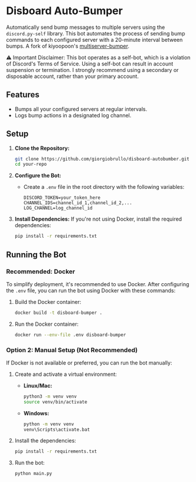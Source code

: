 # Disboard Auto-Bumper

Automatically send bump messages to multiple servers using the `discord.py-self` library. This bot automates the process of sending bump commands to each configured server with a 20-minute interval between bumps. A fork of kiyoopoon's [multiserver-bumper](https://github.com/kiyoopoon/multiserver-bumper).

⚠ Important Disclaimer: This bot operates as a self-bot, which is a violation of Discord's Terms of Service. Using a self-bot can result in account suspension or termination. I strongly recommend using a secondary or disposable account, rather than your primary account.

## Features
- Bumps all your configured servers at regular intervals.
- Logs bump actions in a designated log channel.

## Setup

1. **Clone the Repository:**
   ```sh
   git clone https://github.com/giorgiobrullo/disboard-autobumber.git
   cd your-repo
   ```

2. **Configure the Bot:**
   - Create a `.env` file in the root directory with the following variables:
     ```
     DISCORD_TOKEN=your_token_here
     CHANNEL_IDS=channel_id_1,channel_id_2,...
     LOG_CHANNEL=log_channel_id
     ```

3. **Install Dependencies:**
   If you're not using Docker, install the required dependencies:
   ```sh
   pip install -r requirements.txt
   ```

## Running the Bot

### Recommended: Docker

To simplify deployment, it's recommended to use Docker. After configuring the `.env` file, you can run the bot using Docker with these commands:

1. Build the Docker container:
   ```sh
   docker build -t disboard-bumper .
   ```

2. Run the Docker container:
   ```sh
   docker run --env-file .env disboard-bumper
   ```

### Option 2: Manual Setup (Not Recommended)

If Docker is not available or preferred, you can run the bot manually:

1. Create and activate a virtual environment:
   - **Linux/Mac:**
     ```sh
     python3 -m venv venv
     source venv/bin/activate
     ```
   - **Windows:**
     ```sh
     python -m venv venv
     venv\Scripts\activate.bat
     ```

2. Install the dependencies:
   ```sh
   pip install -r requirements.txt
   ```

3. Run the bot:
   ```sh
   python main.py
   ```